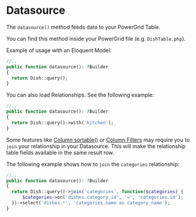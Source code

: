 # Datasource

The `datasource()` method feeds data to your PowerGrid Table.

You can find this method inside your PowerGrid file (e.g. `DishTable.php`).

Example of usage with an Eloquent Model:

```php
//..
public function datasource(): ?Builder
{
  return Dish::query();
}
```

You can also load Relationships. See the following example:

```php
//..
public function datasource(): ?Builder
{
  return Dish::query()->with('kitchen');
}
```

Some features like [Column sortable()](https://livewire-powergrid.docsforge.com/main/include-columns/#sortable) or [Column Filters](https://livewire-powergrid.docsforge.com/main/column-filters/)  may require you to `join` your relationship in your Datasource. This will make the relationship table fields available in the same result row.

The following example shows how to `join` the `categories` relationship:

```php
//..
public function datasource(): ?Builder
{
  return Dish::query()->join('categories', function($categories) { 
      $categories->on('dishes.category_id', '=', 'categories.id'); 
  })->select('dishes.*', 'categories.name as category_name'); 
}
```
